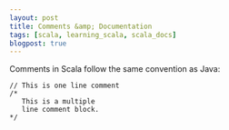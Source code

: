```yaml
---
layout: post
title: Comments &amp; Documentation
tags: [scala, learning_scala, scala_docs]
blogpost: true
---
```

Comments in Scala follow the same convention as Java:

<pre><code class="scala hljs"><span class="hljs-comment">// This is one line comment</span>
<span class="hljs-comment">/*
   This is a multiple
   line comment block.
*/</span></code></pre>